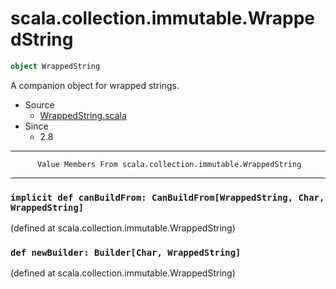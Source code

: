 
#                   scala.collection.immutable.WrappedString                   #

```scala
object WrappedString
```

A companion object for wrapped strings.

* Source
  * [WrappedString.scala](https://github.com/scala/scala/tree/6d09a1ba5f/src/library/scala/collection/immutable/WrappedString.scala#L1)
* Since
  * 2.8


--------------------------------------------------------------------------------
          Value Members From scala.collection.immutable.WrappedString
--------------------------------------------------------------------------------


### `implicit def canBuildFrom: CanBuildFrom[WrappedString, Char, WrappedString]` ###

(defined at scala.collection.immutable.WrappedString)


### `def newBuilder: Builder[Char, WrappedString]`                           ###
(defined at scala.collection.immutable.WrappedString)
